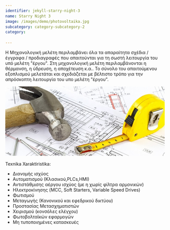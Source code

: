 ```yaml
---
identifier: jekyll-starry-night-3
name: Starry Night 3
image: /images/demo/photovoltaika.jpg
subcategory: category-subcategory-2
category:

---
```



Η Μηχανολογική μελέτη περιλαμβάνει όλα τα απαραίτητα σχέδια / έγγραφα / προδιαγραφές που απαιτούνται για τη σωστή λειτουργία του υπό μελέτη "έργου". Στη μηχανολογική μελέτη περιλαμβάνονται η θέρμανση, η ύδρευση, η αποχέτευση κ.α.. Το σύνολο του απαιτούμενου εξοπλισμού μελετάται και σχεδιάζεται με βέλτιστο τρόπο για την απρόσκοπτη λειτουργία του υπο μελέτη "έργου".

![](/images/demo/MELETES1.jpg)






Texnika Xaraktiristika:

* Διανομής ισχύος
* Αυτοματισμού (Κλασικού,PLCs,ΗΜΙ)
* Αντιστάθμισης αέργου ισχύος (με η χωρίς φίλτρα αρμονικών)
* Ηλεκτροκίνησης (MCC, Soft Starters, Variable Speed Drives)
* Φωτισμού
* Μεταγωγής (Κανονικού και εφεδρικού δικτύου)
* Προστασίας Μετασχηματιστών
* Χειρισμού (κονσόλες ελέγχου)
* Φωτοβολταϊκών εφαρμογών
* Μη τυποποιημένες κατασκευές